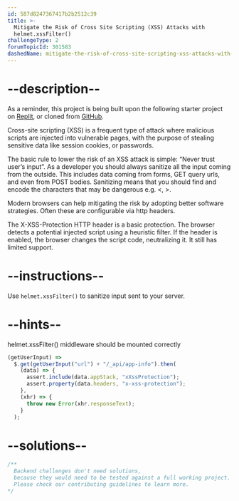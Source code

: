 ```yaml
---
id: 587d8247367417b2b2512c39
title: >-
  Mitigate the Risk of Cross Site Scripting (XSS) Attacks with
  helmet.xssFilter()
challengeType: 2
forumTopicId: 301583
dashedName: mitigate-the-risk-of-cross-site-scripting-xss-attacks-with-helmet-xssfilter
---
```


# --description--

As a reminder, this project is being built upon the following starter project on [Replit](https://replit.com/github/freeCodeCamp/boilerplate-infosec), or cloned from [GitHub](https://github.com/freeCodeCamp/boilerplate-infosec/).

Cross-site scripting (XSS) is a frequent type of attack where malicious scripts are injected into vulnerable pages, with the purpose of stealing sensitive data like session cookies, or passwords.

The basic rule to lower the risk of an XSS attack is simple: “Never trust user’s input”. As a developer you should always sanitize all the input coming from the outside. This includes data coming from forms, GET query urls, and even from POST bodies. Sanitizing means that you should find and encode the characters that may be dangerous e.g. &lt;, >.

Modern browsers can help mitigating the risk by adopting better software strategies. Often these are configurable via http headers.

The X-XSS-Protection HTTP header is a basic protection. The browser detects a potential injected script using a heuristic filter. If the header is enabled, the browser changes the script code, neutralizing it. It still has limited support.

# --instructions--

Use `helmet.xssFilter()` to sanitize input sent to your server.

# --hints--

helmet.xssFilter() middleware should be mounted correctly

```js
(getUserInput) =>
  $.get(getUserInput("url") + "/_api/app-info").then(
    (data) => {
      assert.include(data.appStack, "xXssProtection");
      assert.property(data.headers, "x-xss-protection");
    },
    (xhr) => {
      throw new Error(xhr.responseText);
    }
  );
```

# --solutions--

```js
/**
  Backend challenges don't need solutions, 
  because they would need to be tested against a full working project. 
  Please check our contributing guidelines to learn more.
*/
```
